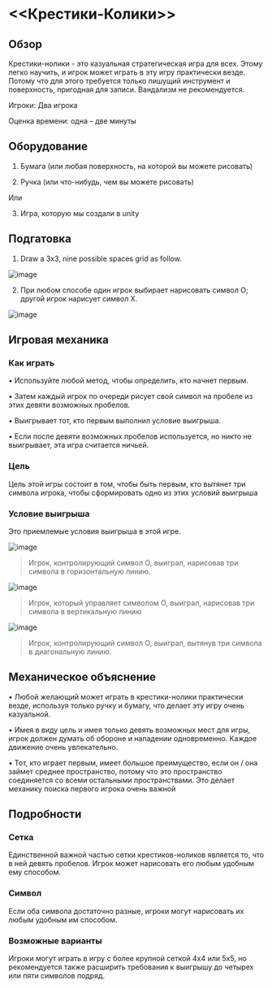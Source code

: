 # <<Крестики-Колики>> 

## Обзор

Крестики-нолики - это казуальная стратегическая игра для всех. Этому легко научить, и игрок может играть в эту игру практически везде. Потому что для этого требуется 
только пишущий инструмент и поверхность, пригодная для записи. Вандализм не рекомендуется.

Игроки: Два игрока

Оценка времени: одна – две минуты

## Оборудование

1. Бумага (или любая поверхность, на которой вы можете рисовать)

2. Ручка (или что-нибудь, чем вы можете рисовать)

Или

3. Игра, которую мы создали в unity

## Подгатовка

1.	Draw a 3x3, nine possible spaces grid as follow.

![image](https://user-images.githubusercontent.com/90931685/212140082-752c22f9-5e68-4e54-8f6a-a8463f526f5d.png)

2. При любом способе один игрок выбирает нарисовать символ O; другой игрок нарисует символ X.

![image](https://user-images.githubusercontent.com/90931685/212140164-56945a5a-f7ed-40b9-86e9-e4aa6ddd4d77.png)

## Игровая механика

### Как играть

• Используйте любой метод, чтобы определить, кто начнет первым.

• Затем каждый игрок по очереди рисует свой символ на пробеле из этих девяти возможных пробелов.

• Выигрывает тот, кто первым выполнил условие выигрыша.

• Если после девяти возможных пробелов используется, но никто не выигрывает, эта игра считается ничьей.

### Цель

Цель этой игры состоит в том, чтобы быть первым, кто вытянет три символа игрока, чтобы сформировать одно из этих условий выигрыша

### Условие выигрыша

Это приемлемые условия выигрыша в этой игре.

![image](https://user-images.githubusercontent.com/90931685/212140485-2e2cfed7-382c-43d1-8d44-b70ffa81c79b.png)


> Игрок, контролирующий символ O, выиграл, нарисовав три символа в горизонтальную линию.

![image](https://user-images.githubusercontent.com/90931685/212140653-a60ca856-1548-4ce5-937b-2dcebab50d58.png)


> Игрок, который управляет символом O, выиграл, нарисовав три символа в вертикальную линию

![image](https://user-images.githubusercontent.com/90931685/212140846-0c172e1e-dace-4b0f-aa5b-01bf74572354.png)


>Игрок, контролирующий символ O, выиграл, вытянув три символа в диагональную линию.

## Механическое объяснение

• Любой желающий может играть в крестики-нолики практически везде, используя только ручку и бумагу, что делает эту игру очень казуальной.

• Имея в виду цель и имея только девять возможных мест для игры, игрок должен думать об обороне и нападении одновременно. Каждое движение очень увлекательно.

• Тот, кто играет первым, имеет большое преимущество, если он / она займет среднее пространство, потому что это пространство соединяется со всеми остальными 
пространствами. Это делает механику поиска первого игрока очень важной

## Подробности

### Сетка

Единственной важной частью сетки крестиков-ноликов является то, что в ней девять пробелов. Игрок может нарисовать его любым удобным ему способом.

### Символ

Если оба символа достаточно разные, игроки могут нарисовать их любым удобным им способом.

### Возможные варианты

Игроки могут играть в игру с более крупной сеткой 4х4 или 5х5, но рекомендуется также расширить требования к выигрышу до четырех или пяти символов подряд.

